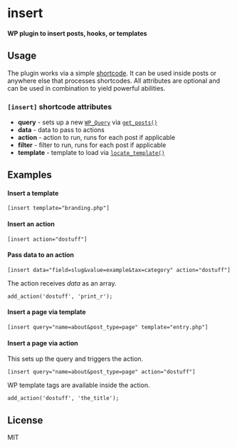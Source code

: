 # insert
#### WP plugin to insert posts, hooks, or templates

## Usage

The plugin works via a simple [shortcode](http://codex.wordpress.org/Shortcode_API). It can be used inside posts or anywhere else that processes shortcodes. All attributes are optional and can be used in combination to yield powerful abilities.

### `[insert]` shortcode attributes

- <b>query</b> - sets up a new [`WP_Query`](http://codex.wordpress.org/Class_Reference/WP_Query) via [`get_posts()`](http://codex.wordpress.org/Template_Tags/get_posts)
- <b>data</b> - data to pass to actions
- <b>action</b> - action to run, runs for each post if applicable
- <b>filter</b> - filter to run, runs for each post if applicable
- <b>template</b> - template to load via [`locate_template()`](http://codex.wordpress.org/Function_Reference/locate_template)

## Examples

#### Insert a template
```
[insert template="branding.php"]
```

#### Insert an action
```
[insert action="dostuff"]
```

#### Pass data to an action

```
[insert data="field=slug&value=example&tax=category" action="dostuff"]
```

The action receives <var>data</var> as an array.

```
add_action('dostuff', 'print_r');
```

#### Insert a page via template
```
[insert query="name=about&post_type=page" template="entry.php"]
```

#### Insert a page via action

This sets up the query and triggers the action.

```
[insert query="name=about&post_type=page" action="dostuff"]
```

WP template tags are available inside the action.

```
add_action('dostuff', 'the_title');
```

## License

MIT